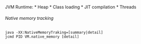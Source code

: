 JVM Runtime:
	* Heap
	* Class loading
	* JIT compilation
	* Threads

###### Native memory tracking 
```
java -XX:NativeMemoryTraking=[summary|detail]
jcmd PID VM.native_memory [detail]
```

